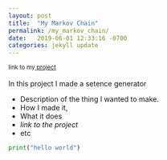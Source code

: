 ```yaml
---
layout: post
title:  "My Markov Chain"
permalink: /my_markov_chain/
date:   2019-06-01 12:33:16 -0700
categories: jekyll update
---
```

<small>link to my<a href="https://sentence-gen.herokuapp.com/"> project</a></small><br><br>
In this project I made a setence generator

- Description of the thing I wanted to make.
- How I made it,
- What it does
- *link to the project*
- etc

~~~python
print("hello world")
~~~

